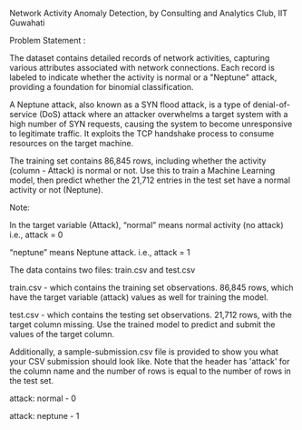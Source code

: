 Network Activity Anomaly Detection, by Consulting and Analytics Club, IIT Guwahati
 
Problem Statement :

The dataset contains detailed records of network activities, capturing various attributes associated with network connections. Each record is labeled to indicate whether the activity is normal or a "Neptune" attack, providing a foundation for binomial classification.

A Neptune attack, also known as a SYN flood attack, is a type of denial-of-service (DoS) attack where an attacker overwhelms a target system with a high number of SYN requests, causing the system to become unresponsive to legitimate traffic. It exploits the TCP handshake process to consume resources on the target machine.

The training set contains 86,845 rows, including whether the activity (column - Attack) is normal or not. Use this to train a Machine Learning model, then predict whether the 21,712 entries in the test set have a normal activity or not (Neptune).

Note: 

In the target variable (Attack), “normal” means normal activity (no attack) i.e., attack = 0

“neptune” means Neptune attack. i.e., attack = 1

The data contains two files: train.csv and test.csv

train.csv - which contains the training set observations. 86,845 rows, which have the target variable (attack) values as well for training the model.

test.csv - which contains the testing set observations. 21,712 rows, with the target column missing. Use the trained model to predict and submit the values of the target column.


Additionally, a sample-submission.csv file is provided to show you what your CSV submission should look like. Note that the header has 'attack' for the column name and the number of rows is equal to the number of rows in the test set.

attack: normal - 0

attack: neptune - 1
